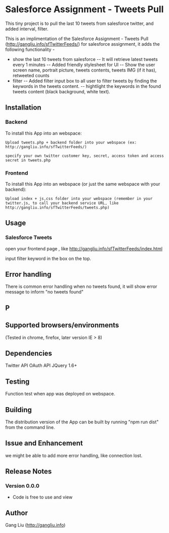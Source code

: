# Salesforce Assignment - Tweets Pull
This tiny project is to pull the last 10 tweets from salesforce twitter, and added interval, filter.

This is an implimentation of the Salesforce Assignment - Tweets Pull (http://gangliu.info/sfTwitterFeeds/) for salesforce assignment, it adds the following functionality -

- show the last 10 tweets from salesforce
-- It will retrieve latest tweets  every 1 minutes
-- Added friendly stylesheet for UI
-- Show the user screen name, portrait picture, tweets contents, tweets IMG (if it has), retweeted counts
- filter
-- Added filter input box to all user to filter tweets by finding the keywords in the tweets content.
-- hightlight the keywords in the found tweets content (black background, white text).

## Installation

### Backend

To install this App into an webspace:

    Upload tweets.php + backend folder into your webspace (ex: http://gangliu.info/sfTwitterFeeds/)

    specify your own twitter customer key, secret, access token and access secret in tweets.php

### Frontend

To install this App into an webspace (or just the same webspace with your backend):

    Upload index + js,css folder into your webspace (remember in your twitter.js, to call your backend service URL, like http://gangliu.info/sfTwitterFeeds/tweets.php)

## Usage

### Salesforce Tweets

open your frontend page , like http://gangliu.info/sfTwitterFeeds/index.html

input filter keyword in the box on the top.

## Error handling

There is common error handling when no tweets found, it will show error message to inform "no tweets found"

## P

## Supported browsers/environments

(Tested in chrome, firefox, later version IE > 8)

## Dependencies

Twitter API
OAuth API
JQuery 1.6+

## Testing

Function test when app was deployed on webspace.

## Building

The distribution version of the App can be built by running "npm run dist" from the command line.

## Issue and Enhancement

we might be able to add more error handling, like connection lost.

## Release Notes

### Version 0.0.0
- Code is free to use and view

## Author
Gang Liu (http://gangliu.info)